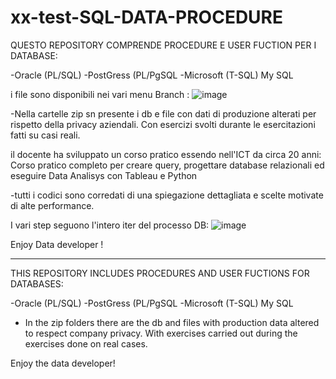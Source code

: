 # xx-test-SQL-DATA-PROCEDURE

QUESTO REPOSITORY COMPRENDE PROCEDURE E USER FUCTION PER I DATABASE: 

-Oracle (PL/SQL)
-PostGress (PL/PgSQL
-Microsoft (T-SQL)
My SQL 


i file sono disponibili nei vari menu Branch :
![image](https://user-images.githubusercontent.com/79009772/220660542-f5bf05f0-4acf-4f22-9ea4-1e41126a9969.png)

-Nella cartelle zip sn presente i db e file con dati di produzione alterati per rispetto della privacy aziendali. Con esercizi svolti durante le esercitazioni fatti su casi reali.

il docente ha sviluppato un corso pratico essendo nell'ICT da circa 20 anni: 
Corso pratico completo per creare query, progettare database relazionali ed eseguire Data Analisys con Tableau e Python

-tutti i codici sono corredati di una spiegazione dettagliata e scelte motivate di alte performance.

I vari step seguono l'intero iter del processo DB: 
![image](https://user-images.githubusercontent.com/79009772/220663430-fe11e330-c37f-4b9e-a7d6-cb2eb4baa818.png)




Enjoy Data developer !


________________________________________________
THIS REPOSITORY INCLUDES PROCEDURES AND USER FUCTIONS FOR DATABASES:

-Oracle (PL/SQL)
-PostGress (PL/PgSQL
-Microsoft (T-SQL)
 My SQL

- In the zip folders there are the db and files with production data altered to respect company privacy. With exercises carried out during the exercises done on real cases.


Enjoy the data developer!


